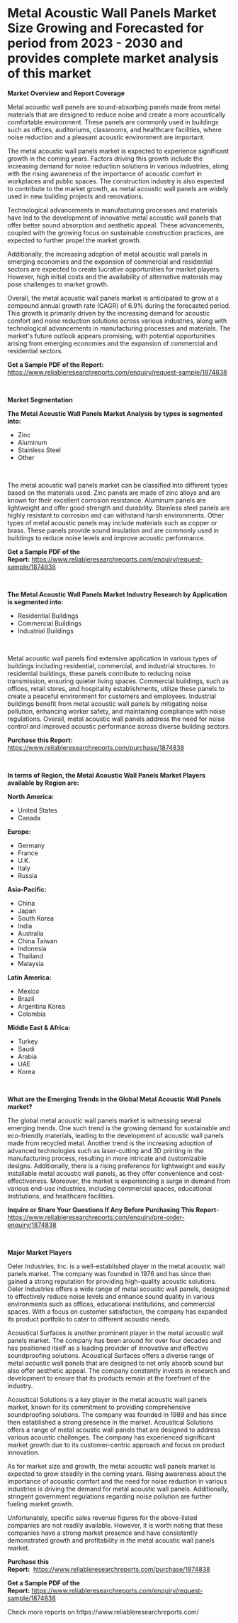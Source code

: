 <p><h1>Metal Acoustic Wall Panels Market Size Growing and Forecasted for period from 2023 - 2030 and provides complete market analysis of this market</h1></p><p><strong>Market Overview and Report Coverage</strong></p>
<p><p>Metal acoustic wall panels are sound-absorbing panels made from metal materials that are designed to reduce noise and create a more acoustically comfortable environment. These panels are commonly used in buildings such as offices, auditoriums, classrooms, and healthcare facilities, where noise reduction and a pleasant acoustic environment are important.</p><p>The metal acoustic wall panels market is expected to experience significant growth in the coming years. Factors driving this growth include the increasing demand for noise reduction solutions in various industries, along with the rising awareness of the importance of acoustic comfort in workplaces and public spaces. The construction industry is also expected to contribute to the market growth, as metal acoustic wall panels are widely used in new building projects and renovations.</p><p>Technological advancements in manufacturing processes and materials have led to the development of innovative metal acoustic wall panels that offer better sound absorption and aesthetic appeal. These advancements, coupled with the growing focus on sustainable construction practices, are expected to further propel the market growth.</p><p>Additionally, the increasing adoption of metal acoustic wall panels in emerging economies and the expansion of commercial and residential sectors are expected to create lucrative opportunities for market players. However, high initial costs and the availability of alternative materials may pose challenges to market growth.</p><p>Overall, the metal acoustic wall panels market is anticipated to grow at a compound annual growth rate (CAGR) of 6.9% during the forecasted period. This growth is primarily driven by the increasing demand for acoustic comfort and noise reduction solutions across various industries, along with technological advancements in manufacturing processes and materials. The market's future outlook appears promising, with potential opportunities arising from emerging economies and the expansion of commercial and residential sectors.</p></p>
<p><strong>Get a Sample PDF of the Report:</strong> <a href="https://www.reliableresearchreports.com/enquiry/request-sample/1874838">https://www.reliableresearchreports.com/enquiry/request-sample/1874838</a></p>
<p>&nbsp;</p>
<p><strong>Market Segmentation</strong></p>
<p><strong>The Metal Acoustic Wall Panels Market Analysis by types is segmented into:</strong></p>
<p><ul><li>Zinc</li><li>Aluminum</li><li>Stainless Steel</li><li>Other</li></ul></p>
<p>&nbsp;</p>
<p><p>The metal acoustic wall panels market can be classified into different types based on the materials used. Zinc panels are made of zinc alloys and are known for their excellent corrosion resistance. Aluminum panels are lightweight and offer good strength and durability. Stainless steel panels are highly resistant to corrosion and can withstand harsh environments. Other types of metal acoustic panels may include materials such as copper or brass. These panels provide sound insulation and are commonly used in buildings to reduce noise levels and improve acoustic performance.</p></p>
<p><strong>Get a Sample PDF of the Report:</strong>&nbsp;<a href="https://www.reliableresearchreports.com/enquiry/request-sample/1874838">https://www.reliableresearchreports.com/enquiry/request-sample/1874838</a></p>
<p>&nbsp;</p>
<p><strong>The Metal Acoustic Wall Panels Market Industry Research by Application is segmented into:</strong></p>
<p><ul><li>Residential Buildings</li><li>Commercial Buildings</li><li>Industrial Buildings</li></ul></p>
<p>&nbsp;</p>
<p><p>Metal acoustic wall panels find extensive application in various types of buildings including residential, commercial, and industrial structures. In residential buildings, these panels contribute to reducing noise transmission, ensuring quieter living spaces. Commercial buildings, such as offices, retail stores, and hospitality establishments, utilize these panels to create a peaceful environment for customers and employees. Industrial buildings benefit from metal acoustic wall panels by mitigating noise pollution, enhancing worker safety, and maintaining compliance with noise regulations. Overall, metal acoustic wall panels address the need for noise control and improved acoustic performance across diverse building sectors.</p></p>
<p><strong>Purchase this Report:</strong>&nbsp; <a href="https://www.reliableresearchreports.com/purchase/1874838">https://www.reliableresearchreports.com/purchase/1874838</a></p>
<p>&nbsp;</p>
<p><strong>In terms of Region, the Metal Acoustic Wall Panels Market Players available by Region are:</strong></p>
<p>
    <p> <strong> North America: </strong>
        <ul>
            <li>United States</li>
            <li>Canada</li>
        </ul>
        </p> 
    <p> <strong> Europe: </strong>
        <ul>
            <li>Germany</li>
            <li>France</li>
            <li>U.K.</li>
            <li>Italy</li>
            <li>Russia</li>
        </ul>
        </p> 
    <p> <strong> Asia-Pacific: </strong>
        <ul>
            <li>China</li>
            <li>Japan</li>
            <li>South Korea</li>
            <li>India</li>
            <li>Australia</li>
            <li>China Taiwan</li>
            <li>Indonesia</li>
            <li>Thailand</li>
            <li>Malaysia</li>
        </ul>
        </p> 
    <p> <strong> Latin America: </strong>
        <ul>
            <li>Mexico</li>
            <li>Brazil</li>
            <li>Argentina Korea</li>
            <li>Colombia</li>
        </ul>
        </p> 
    <p> <strong> Middle East & Africa: </strong>
        <ul>
            <li>Turkey</li>
            <li>Saudi</li>
            <li>Arabia</li>
            <li>UAE</li>
            <li>Korea</li>
        </ul>
    </p>
    </p>
<p>&nbsp;</p>
<p><strong>What are the Emerging Trends in the Global Metal Acoustic Wall Panels market?</strong></p>
<p><p>The global metal acoustic wall panels market is witnessing several emerging trends. One such trend is the growing demand for sustainable and eco-friendly materials, leading to the development of acoustic wall panels made from recycled metal. Another trend is the increasing adoption of advanced technologies such as laser-cutting and 3D printing in the manufacturing process, resulting in more intricate and customizable designs. Additionally, there is a rising preference for lightweight and easily installable metal acoustic wall panels, as they offer convenience and cost-effectiveness. Moreover, the market is experiencing a surge in demand from various end-use industries, including commercial spaces, educational institutions, and healthcare facilities.</p></p>
<p><strong>Inquire or Share Your Questions If Any Before Purchasing This Report</strong>- <a href="https://www.reliableresearchreports.com/enquiry/pre-order-enquiry/1874838">https://www.reliableresearchreports.com/enquiry/pre-order-enquiry/1874838</a></p>
<p>&nbsp;</p>
<p><strong>Major Market Players</strong></p>
<p><p>Oeler Industries, Inc. is a well-established player in the metal acoustic wall panels market. The company was founded in 1976 and has since then gained a strong reputation for providing high-quality acoustic solutions. Oeler Industries offers a wide range of metal acoustic wall panels, designed to effectively reduce noise levels and enhance sound quality in various environments such as offices, educational institutions, and commercial spaces. With a focus on customer satisfaction, the company has expanded its product portfolio to cater to different acoustic needs.</p><p>Acoustical Surfaces is another prominent player in the metal acoustic wall panels market. The company has been around for over four decades and has positioned itself as a leading provider of innovative and effective soundproofing solutions. Acoustical Surfaces offers a diverse range of metal acoustic wall panels that are designed to not only absorb sound but also offer aesthetic appeal. The company constantly invests in research and development to ensure that its products remain at the forefront of the industry.</p><p>Acoustical Solutions is a key player in the metal acoustic wall panels market, known for its commitment to providing comprehensive soundproofing solutions. The company was founded in 1989 and has since then established a strong presence in the market. Acoustical Solutions offers a range of metal acoustic wall panels that are designed to address various acoustic challenges. The company has experienced significant market growth due to its customer-centric approach and focus on product innovation.</p><p>As for market size and growth, the metal acoustic wall panels market is expected to grow steadily in the coming years. Rising awareness about the importance of acoustic comfort and the need for noise reduction in various industries is driving the demand for metal acoustic wall panels. Additionally, stringent government regulations regarding noise pollution are further fueling market growth.</p><p>Unfortunately, specific sales revenue figures for the above-listed companies are not readily available. However, it is worth noting that these companies have a strong market presence and have consistently demonstrated growth and profitability in the metal acoustic wall panels market.</p></p>
<p><strong>Purchase this Report:</strong>&nbsp;&nbsp;<a href="https://www.reliableresearchreports.com/purchase/1874838">https://www.reliableresearchreports.com/purchase/1874838</a></p>
<p></p>
<p><strong>Get a Sample PDF of the Report:</strong>&nbsp;<a href="https://www.reliableresearchreports.com/enquiry/request-sample/1874838">https://www.reliableresearchreports.com/enquiry/request-sample/1874838</a></p>
<p>Check more reports on https://www.reliableresearchreports.com/</p>